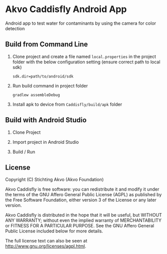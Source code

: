 Akvo Caddisfly Android App
==========================

Android app to test water for contaminants by using the camera for color detection


Build from Command Line
-----------------------

1. Clone project and create a file named `local.properties` in the project folder with
   the below configuration setting (ensure correct path to local sdk)

    ```
    sdk.dir=path/to/android/sdk
    ```

2. Run build command in project folder

    ```
    gradlew assembleDebug
    ```

3. Install apk to device from `Caddisfly/build/apk` folder


Build with Android Studio
-------------------------

1. Clone Project

2. Import project in Android Studio

3. Build / Run


License
-------

Copyright (C) Stichting Akvo (Akvo Foundation)

Akvo Caddisfly is free software: you can redistribute it and modify it under the terms of
the GNU Affero General Public License (AGPL) as published by the Free Software Foundation,
either version 3 of the License or any later version.

Akvo Caddisfly is distributed in the hope that it will be useful, but WITHOUT ANY WARRANTY;
without even the implied warranty of MERCHANTABILITY or FITNESS FOR A PARTICULAR PURPOSE.
See the GNU Affero General Public License included below for more details.

The full license text can also be seen at <http://www.gnu.org/licenses/agpl.html>.
